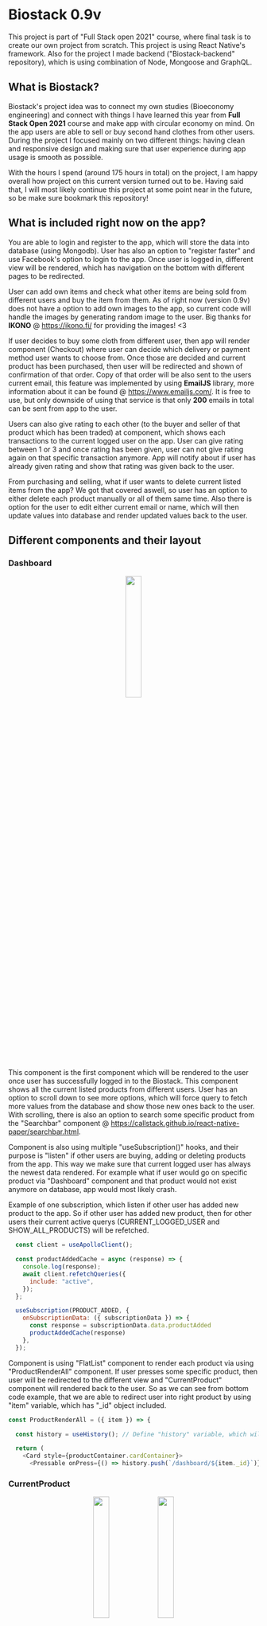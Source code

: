 # Biostack 0.9v


This project is part of "Full Stack open 2021" course, where final task is to create our own project from scratch.  This project is using React Native's framework. Also for the project I made backend ("Biostack-backend" repository), which is using combination of Node, Mongoose and GraphQL.


## What is Biostack?

Biostack's project idea was to connect my own studies (Bioeconomy engineering) and connect with things I have learned this year from **Full Stack Open 2021** course and make app with circular economy on mind. On the app users are able to sell or buy second hand clothes from other users. During the project I focused mainly on two different things: having clean and responsive design and making sure that user experience during app usage is smooth as possible.

With the hours I spend (around 175 hours in total) on the project, I am happy overall how project on this current version turned out to be. Having said that, I will most likely continue this project at some point near in the future, so be make sure bookmark this repository!

## What is included right now on the app?

You are able to login and register to the app, which will store the data into database (using Mongodb). User has also an option to "register faster" and use Facebook's option to login to the app. Once user is logged in, different view will be rendered, which has navigation on the bottom with different pages to be redirected.

User can add own items and check what other items are being sold from different users and buy the item from them. As of right now (version 0.9v) does not have a option to add own
images to the app, so current code will handle the images by generating random image to the user. Big thanks for **IKONO** @ https://ikono.fi/ for providing the images! <3

If user decides to buy some cloth from different user, then app will render component (Checkout) where user can decide which delivery or payment method user wants to choose from. Once those are decided and current product has been purchased, then user will be redirected and shown of confirmation of that order. Copy of that order will be also sent to the users current email, this feature was implemented by using **EmailJS** library, more information about it can be found @ https://www.emailjs.com/. It is free to use, but only downside of using that service is that only **200** emails in total can be sent from app to the user.

Users can also give rating to each other (to the buyer and seller of that product which has been traded) at component, which shows each transactions to the current logged user on the app. User can give rating between 1 or 3 and once rating has been given, user can not give rating again on that specific transaction anymore. App will notify about if user has already given rating and show that rating was given back to the user.

From purchasing and selling, what if user wants to delete current listed items from the app? We got that covered aswell, so user has an option to either delete each product manually or all of them same time. Also there is option for the user to edit either current email or name, which will then update values into database and render updated values back to the user.

## Different components and their layout

### Dashboard

<p align="center">
  <img src="/documentation/images/Dashboard_component.jpg" width=25% height=25%>
</p>

This component is the first component which will be rendered to the user once user has successfully logged in to the Biostack. This component shows all the current listed products from different users. User has an option to scroll down to see more options, which will force query to fetch more values from the database and show those new ones back to the user. With scrolling, there is also an option to search some specific product from the "Searchbar" component @ https://callstack.github.io/react-native-paper/searchbar.html.

Component is also using multiple "useSubscription()" hooks, and their purpose is "listen" if other users are buying, adding or deleting products from the app. This way we make sure that current logged user has always the newest data rendered. For example what if user would go on specific product via "Dashboard" component and that product would not exist anymore on database, app would most likely crash.

Example of one subscription, which listen if other user has added new product to the app. So if other user has added new product, then for other users their current active querys (CURRENT_LOGGED_USER and SHOW_ALL_PRODUCTS) will be refetched.


```javascript
  const client = useApolloClient();

  const productAddedCache = async (response) => {
    console.log(response);
    await client.refetchQueries({
      include: "active",
    });
  };

  useSubscription(PRODUCT_ADDED, {
    onSubscriptionData: ({ subscriptionData }) => {
      const response = subscriptionData.data.productAdded
      productAddedCache(response)
    },
  });
```


Component is using "FlatList" component to render each product via using "ProductRenderAll" component. If user presses some specific product, then user will be redirected to the different view and "CurrentProduct" component will rendered back to the user. So as we can see from bottom code example, that we are able to redirect user into right product by using "item" variable, which has "_id" object included.



```javascript
const ProductRenderAll = ({ item }) => {

  const history = useHistory(); // Define "history" variable, which will execute => "useHistory(...)" function.

  return (
    <Card style={productContainer.cardContainer}>
      <Pressable onPress={() => history.push(`/dashboard/${item._id}`)}>
```


### CurrentProduct

<p align="center">
	<img src="/documentation/images/CurrentProduct_component_one.jpg" width=25% height=25%>
	<img src="/documentation/images/CurrentProduct_component_two.jpg" width=25% height=25%>
</p>

This component will be rendered, if user chooses to go on some specific product. User will see related data to current item (type, size and price) and also seller information that who is selling this current item on the app. Seller's name and rating (does not work at this moment) will be shown back and also avatar. By default avatar will show first letters of firstname and lastname, but if user has registered to the app via using facebook, then app will show it's facebook profile image on the avatar's place.


```javascript
const CurrentUserAvatar = ({ checkUserAvatar, currentUserName }) => {

  if (checkUserAvatar) {
    return (
      <Image style={{ width: 75, height: 75, borderRadius: 75 / 2 }} source={{ uri: checkUserAvatar }} />
    )
  } else {
    return (
      <TextAvatar backgroundColor={styling.colors.Asphalt} textColor={styling.colors.VistaWhite} size={75} type={'circle'}>
        {currentUserName}
      </TextAvatar>
    );
  };
};
```


On each product two different buttons on the bottom will always be shown, so if current logged user is the owner of that specific product, then "EDIT PRODUCT" and "DELETE PRODUCT" buttons will be rendered. Keep in mind that as of right now editing products has not been implemented, but deleting product works. If current logged user is not the owner, then app will render "CHECKOUT" and "BOOKMARK" (bookmarking feature not implemented) buttoks back to the user. Component called "ButtonOptions" handles this logic and here is the small snippet of that component:


```javascript
if (getCurrentProduct.owner._id === currentUserData._id) {
  return (
    <View style={buttonContainer.productButtonContainer}>
      <Pressable style={buttonContainer.productButton}>
        <Text style={buttonContainer.productButtonText}>EDIT PRODUCT</Text>
        <FontAwesome name="edit" size={18} color={styling.colors.VistaWhite} />
      </Pressable>
      <Pressable style={buttonContainer.productButton} onPress={confirmProductDelete}>
        <Text style={buttonContainer.productButtonText}>DELETE PRODUCT</Text>
        <MaterialCommunityIcons name="delete-outline" size={18} color={styling.colors.VistaWhite} />
      </Pressable>
    </View>
  );
} else {
  return (
    <View style={buttonContainer.productButtonContainer}>
      <Pressable style={buttonContainer.productButton} onPress={showModal}>
        <Text style={buttonContainer.productButtonText}>CHECKOUT</Text>
        <Fontisto name="shopping-basket-add" size={18} color={styling.colors.VistaWhite} />
      </Pressable>
      <Pressable style={buttonContainer.productButton}>
        <Text style={buttonContainer.productButtonText}>BOOKMARK</Text>
        <Ionicons name="bookmarks" size={18} color={styling.colors.VistaWhite} />
      </Pressable>
    </View>
  );
};
```


If user decides to buy current product from the app via pressing "CHECKOUT" button, then component "Checkout" (modal) will be rendered back to the user. So basically we are still on "CurrentProduct" route, but "Checkout" component has been rendered on top of earlier component. So idea was that, if user is uncertain of something or wants to go back to "Dashboard" to see other products, then user has just an option to close the modal and go back.

### Checkout

<p align="center">
	<img src="/documentation/images/Checkout_component_one.jpg" width=25% height=25%>
	<img src="/documentation/images/Checkout_component_two.jpg" width=25% height=25%>
</p>

On the "Checkout" component, app will use "Modal" component from https://callstack.github.io/react-native-paper/modal.html, which has all the information related to the chosen product, which user wants to buy from the app. Once user has has chosen all the required options (for shipping and payment), app will show total price of that order and user is now able to buy the item via pressing "BUY AN ITEM" button. Here is the code of the logic, which handles the buying an item and redirecting the user if buying an item is successful:


```javascript
    // These 3x variables are being used/needed, so that app is able to send email
    // confirmation to the buyer if purchasing the item is successful.
    const emailService = Constants.manifest.extra.email_service_id;
    const emailTemplate = Constants.manifest.extra.email_template_id;
    const emailUser = Constants.manifest.extra.email_user_id;

    // When this function is being referenced, then we wil execute "try" section first,
    // if something goes wrong during this section then we will pass into "catch" section.
    try {
      // We will be using "useCreateNewTransaction(...)" hook, which has "submitNewTransaction(...)"
      // function. Once function has been executed, then data will be under "response" variable,
      // which lets us access the query data => "data.createTransaction".
      const response = await submitNewTransaction({ getOrderData });
      const confirmationData = response.data.createTransaction; // Define "confirmationData" variable, which is equal to "response.data.createTransaction".

      // Define "emailOrderConfirmation" variable, which will get access
      // inside of {...} different object values.
      const emailOrderConfirmation = {
        to_name: currentUserData.name,
        to_email: currentUserData.email,
        reply_to: "me@aarnipavlidi.fi",
        orderID: confirmationData._id,
        orderName: confirmationData.productTitle,
        orderSize: confirmationData.productSize,
        orderType: confirmationData.productType,
        orderImage: confirmationData.productImage,
        orderShipping: confirmationData.shippingMethod,
        orderPayment: confirmationData.paymentMethod,
        orderTotal: confirmationData.paymentTotal,
        sellerName: confirmationData.sellerName,
        contactEmail: confirmationData.sellerEmail,
      };
      // If earlier function (submitNewTransaction) is successful, then user will be redirected to the
      // different view and "OrderConfirmation" component will be rendered back to the user, which will
      // show data, which uses "confirmationData" via => "state: { detail: order_data_here }":
      history.push({
        pathname: '/dashboard/order-confirmation',
        state: { detail: confirmationData }
      });
      // Then app will make copy of that order confirmation and send confirmation to the users current
      // email, which will use those 3x different variables which we defined earlier.
      await emailjs.send(emailService, emailTemplate, emailOrderConfirmation, emailUser);
    } catch (error) { // If there are any problems during "try" section, then we will execute "catch" section.
      console.log(error) // Console.log the "error" variable data back to the terminal.
    };
  };
```

### OrderConfirmation

<p align="center">
	<img src="/documentation/images/OrderConfirmation_component.jpg" width=25% height=25%>
</p>

This component will be rendered to the user, after purchasing the item is successful. Component will show all the data regarding that order, which gets the data from previous "history.push" function. Also 2x different buttons will be rendered back, 1) "BUY MORE" button which will redirect user back to home "Dashboard" component and 2) "CONTACT SELLER" button, which will redirect user to this orders own page => "CurrentTransaction" component. There user is able to give rating and contact the seller/buyer.


```javascript
  const location = useLocation(); // Define "location" variable, which will execute => "useLocation(...)" function.
  const history = useHistory(); // Define "history" variable, which will execute => "useHistory(...)" function.

  // Define "getOrderData" variable, which is equal to "location.state.detail". So after user
  // has purchased the product successfully, then that order data goes into "location.state.detail"
  // and user will be redirected to this component (OrderConfirmation), which will show that data back.
  const getOrderData = location.state.detail;
  const orderNumber = `#${getOrderData._id}`;


<View style={buttonContainer.productButtonContainer}>
	<Pressable style={buttonContainer.productButton} onPress={() => history.push('/dashboard')}>
		<Text style={buttonContainer.productButtonText}>BUY MORE</Text>
	</Pressable>
        <Pressable style={buttonContainer.productButton} onPress={() => history.push(`/dashboard/profile/transactions/${getOrderData._id}`)}>
        	<Text style={buttonContainer.productButtonText}>CONTACT SELLER</Text>
        </Pressable>
</View>
```

### CurrentTransaction

<p align="center">
  <img src="/documentation/images/CurrentTransaction_component_one.jpg" width=25% height=25%>
  <img src="/documentation/images/CurrentTransaction_component_two.jpg" width=25% height=25%>
  <img src="/documentation/images/CurrentTransaction_component_giving_rating.jpg" width=25% height=25%>
  <img src="/documentation/images/CurrentTransaction_component_rating_snackbar.jpg" width=25% height=25%>
  <img src="/documentation/images/CurrentTransaction_component_after_giving_rating.jpg" width=25% height=25%>
</p>


Component "CurrentTransaction" will show current transaction based on the "id" value of that transaction. User is able to go specific transaction either from "OrderHistory" component, which shows all of users transactions on the app or after user has bought the item, which the button which lets user to redirect the user to current order. On our "Main" component has the router logic, which renders then this component "CurrentTransaction"


```javascript
<Route exact path="/dashboard/profile/transactions/:transactionID">
	{currentToken ? <CurrentTransaction currentUserData={currentUserData} loading={loading} showSnackBar={showSnackBar} /> : <Redirect to="/" />}
</Route>
```

```javascript
  // Define "useCurrentTransaction(...)" hook, then get access into "getCurrentTransaction"
  // and "loadingTransaction" variables. When user goes into specific transaction, app will
  // execute hook and show current data back into "getCurrentTransaction" variable. If the
  // data is loading, which means "loadingTransaction" is === "true", then component will
  // render back "loading spinner" untill data has been completely loaded.
  const { getCurrentTransaction, loadingTransaction } = useCurrentTransaction();

```

And the hook which this component is using, will be using "useParams()" function, so after user is pressing on specific transaction then the router will know that this "id" value is this, which lets execute query with right variable and render back the data to the user.


```javascript
// This project has been commented by Aarni Pavlidi, if you have any questions or suggestions with the code,
// then please contact me by sending email at me@aarnipavlidi.fi <3

import React from 'react'; // Import "react" library's content for this hooks usage.
import { useParams } from 'react-router-native'; // Import following components from "react-router-native" library's content for this component usage.
import { useQuery } from '@apollo/client'; // Import following functions from "@apollo/client" library for this hook usage.
import { SHOW_CURRENT_TRANSACTION } from '../graphql/queries'; // Import following queries from "queries.js" file for this hook usage.

const useCurrentTransaction = () => {

  const { transactionID } = useParams();

  const { loading, error, data } = useQuery(SHOW_CURRENT_TRANSACTION, {
    fetchPolicy: 'cache-and-network',
    variables: {
      getTransactionID: transactionID
    },
  });

  // Return variables inside of {...} to be used with this hook.
  return {
    getCurrentTransaction: data?.showCurrentTransaction,
    loadingTransaction: loading,
  };
};

// Export "useCurrentTransaction" hook, so other components like "App.js" are able to use this hooks's content.
export default useCurrentTransaction;
```


When user is at current transaction view, then user has an option to give rating to the user (to both product buyer and seller). User can give rating only once and from values between 1 or 3. Once rating has been given successfully to the user, then app will render "Snackbar" component, which will notify that rating has been given. After that if user comes back to that current transaction, then user won't be able to give rating again and app will render the rating which was given earlier.


```javascript
  // Define "useCurrentTransaction(...)" hook, then get access into "getCurrentTransaction"
  // and "loadingTransaction" variables. When user goes into specific transaction, app will
  // execute hook and show current data back into "getCurrentTransaction" variable. If the
  // data is loading, which means "loadingTransaction" is === "true", then component will
  // render back "loading spinner" untill data has been completely loaded.
  const { getCurrentTransaction, loadingTransaction } = useCurrentTransaction();

  // Define "useCreateNewRating()" hook, then get access into "submitNewRating" function
  // and "loadingRating" variable. When user wants to give rating to the current transaction
  // buyer/seller, then component will execute "submitNewRating" function. When executing
  // function, we will be using 3x different parameters, "getCurrentTransaction._id",
  // "currentRating.value" and "getCurrentTransaction.type".
  const [submitNewRating, { loadingRating }] = useCreateNewRating(); // Define "submitNewRating" variable from => "useCreateNewRating(...)" hook.

  // Define "currentRating" into state, which will get in default two (2) object values
  // => "status" === "false" and "value" == "null". If we want to change "currentRating"
  // state, we will be using "setCurrentRating" function.
  const [currentRating, setCurrentRating] = useState({ status: false, value: null });

  const [visible, setVisible] = useState(false);
  const showModal = () => setVisible(true);
  const hideModal = () => setVisible(false);

  // Define "submitRating" variable which will execute everything inside of {...} when
  // being referenced. Function executes "submitNewRating" function with given parameter
  // values and once the function returns data, we will be using that data into rendering
  // "Snackbar" component via using "showSnackBar" function, which will notify user of
  // giving successful rating value to the products buyer/seller.
  const submitRating = async () => {
    try { // We will try execute first "try" section, if there are any problems then we will execute "catch" section.
      const { data } = await submitNewRating(getCurrentTransaction._id, currentRating.value, getCurrentTransaction.type);
      showSnackBar(data.giveRatingUser.response); // Execute "showSnackBar" function, with given parameter value.
    } catch (error) { // If there any problems during executing the function then we will do "catch" section.
      console.log(error.message) // Console.log "error.message" variable back to the terminal.
    };
  };

  // Define "confirmSubmitRating" function, which will execute everything inside of {...}, when being referenced.
  // So when user has chosen the given rating value (1, 2 or 3) and user pressed the "submit" button, then user
  // will asked to confirm of giving the rating. Once user has decided to confirm, then we will execute the
  // "submitRating" function and execute the "submitNewRating" function (hook).
  const confirmSubmitRating = () => {
    Alert.alert(
      "Biostack",
      `You are giving rating value of ${currentRating.value} to the user. Are you sure and want to proceed?`,
      [
        {
          text: "CANCEL",
          style: "cancel"
        },
        {
          text: "OK",
          onPress: () => submitRating(),
        }
      ]
    )
  };
```	  

### OrderHistory

<p align="center">
  <img src="/documentation/images/OrderHistory_component.jpg" width=25% height=25%>
</p>


This component shows to the user all of the transactions, which have been made by the user. Any purchases or selling clothes will be shown at this component. Component shows 4x different
things on each row, which are transaction date, product type, product size and the payment total of that transaction. Then user has an option to check more data on each transaction by
pressing the button ("chevron-right" icon) on the end. Pressing the button will redirect user on that pressed transaction and render "CurrentTransaction" component back.


```javascript
const UserOrders = ({ item }) => {

  const history = useHistory(); // Define "history" variable, which will execute => "useHistory(...)" function.

  return (
    <View>
      <DataTable.Row>
        <DataTable.Cell>{item.date}</DataTable.Cell>
        <DataTable.Cell numeric={true}>
          <ItemTypeCheck currentItemType={item.productType} />
          <ItemSizeCheck currentItemSize={item.productSize} />
        </DataTable.Cell>
        <DataTable.Cell style={{ justifyContent: 'center' }}>{item.type}</DataTable.Cell>
        <DataTable.Cell numeric={true}>{item.paymentTotal} €</DataTable.Cell>
        <DataTable.Cell style={{ justifyContent: 'center' }} onPress={() => history.push(`/dashboard/profile/transactions/${item._id}`)}>
          <Entypo name="chevron-right" size={20} color={styling.colors.Asphalt} />
        </DataTable.Cell>
      </DataTable.Row>
    </View>
  );
};
```

### NewProduct

<p align="center">
  <img src="/documentation/images/NewProduct_component.jpg" width=25% height=25%>
</p>


This component will be rendered, when user is pressing the "New item" button on the "NavigationBottom" component. Once user has been redirected, then user has an option to add new product
to the app. User will be asked to fill required input fields (type, size, title, description and price). If these fields are not filled, then user won't be able to submit new product to the
app. We are using "Formik" and "Yup" library's combination to execute validation into those input fields.


```javascript
// Define "initialValues" variable, which will get inside of {...}
// objects values as default (''). Which means, if user wants to
// submit form without changing any input fields, these objects
// will get those default values and passed to database. But
// because we have validation setupped, that won't be possible! :)
const initialValues = {
  productTitle: '',
  productDescription: '',
  productSize: '',
  productPrice: '',
};

// Define "createProductFormValidationSchema" variable, which will execute
// validation via "yup" variable, when user wants to create new product to
// the app. If some of the input fields don't match with required condition,
// then function will return "error message" under of that current input field.
const createProductFormValidationSchema = yup.object().shape({
  productTitle: yup
    .string()
    .min(5, 'Title has to be minimum of 5 characters.')
    .max(25, 'Title can be only maximum of 25 characters.')
    .required('Title for your item is required.'),
  productDescription: yup
    .string()
    .min(5, 'Description has to be minimum of 5 characters.')
    .max(100, 'Description can be only maximum of 100 characters.')
    .required('Description for your item is required.'),
  productPrice: yup
    .string()
    .matches(/^[0-9]+$/, 'Only rounded numbers can be used on pricing the item.')
    .max(3, 'Price can be only maximum of 3 characters.')
    .required('Price for your product is required.'),
});
```

Also on the button, which lets the user submit the product on the app has "text" based on the current state and also button has "props" value called "disabled", which has default value "true"
which gets the value from "preventSubmit" variable. If condition are met, which means products type and size has been chosen then the variable is equal to "false" and user is able to press
the button and submit data into database.


```javascript
// Define "preventSubmit" variable, which will be equal to either "false" or
// "true" value. Variable idea is to prevent the user press "Create an item"
// button, if the user has not chosen "item type" or "size" option. So once
// user has chosen both options, then "preventSubmit" will be equal to "false" value,
// which means button will be "pressable" to the user.
const preventSubmit = currentItemType && currentItemSize ? false : true;

// Define "buttonText" variable, which will execute everything inside of {...},
// and return text into button => based on if user has selected both payment
// and delivery option or not. If user (by default) has not chosen any option
// values, then function will return "Choose shipping & payment" text and
// otherwise will return "Buy an item" text.
const buttonText = () => {
  if (currentItemType && currentItemSize) {
    return (
      <Text style={{ color: styling.colors.VistaWhite, fontFamily: styling.fonts.buttonContent, fontSize: 12 }}>Create an item</Text>
    )
  } else {
    return (
      <Text style={{ color: styling.colors.VistaWhite, fontFamily: styling.fonts.buttonContent, fontSize: 12 }}>Choose item type & size</Text>
    )
  };
};
```


Once user has submitted the new product into database, then user will be redirected into that products view, which means "CurrentProduct" component will be rendered. In order to be able
submit the item into backend, we have defined "useCreateNewProduct()" hook and we get access into "submitNewProduct" function.


```javascript
// Define "useCreateNewProduct(...)" hook and get access into "submitNewProduct" function and
// "loading" variable. With function "submitNewProduct" we are able to save the users new
// product into database with given parameter values. When function has been executed and
// data is "loading" then the button, which user earlier pressed will get "loading spinner"
// untill query has been finished. After that user will be redirected into added product
// own view => "CurrentProduct" component will be rendered.
const [submitNewProduct, { loading }] = useCreateNewProduct(); // Define "submitNewProduct" variable from => "useCreateNewProduct(...)" hook.
const history = useHistory(); // Define "history" variable, which will execute => "useHistory(...)" function.

// Define variable "onSubmit", which will execute everything inside of {...},
// when function is being referenced. When user is trying to add new product
// to the app, function will try execute mutation via "submitNewProduct(...)"
// function and if adding new item failed (error) then we will let the user
// know about it via "Alert" component and render "error" variable message.
const onSubmit = async (values) => {

  const { productTitle, productDescription, productPrice } = values; // Define variables inside of {...}, which are equal to "values" variable.

  const owner = currentUserData._id; // Define variable "owner", which is equal to "currentUserData._id" variable.
  const productType = value; // Define variable "productType", which is equal to "value" variable.
  const productImageValue = value === 'sweater'
    ? Math.floor((Math.random() * 6) + 1)
    : Math.floor((Math.random() * 4) + 1);

  const productSize = currentSize; // Define variable "productSize", which is equal to "currentSize" variable.

  try {
    const response = await submitNewProduct({ productTitle, productDescription, productSize, productPrice, productType, productImageValue, owner })
    history.push(`/dashboard/${response.data.createProduct._id}`); // Redirect user to "/dashboard" after adding new product successfully.
  } catch (error) { // If there is a problem at "try" section, then "Alert" component will be rendered.
    Alert.alert(
      "Biostack",
      `${error}`,
      [
        {
          text: "BACK",
          style: "cancel"
        },
      ]
    );
  };
};
```


### EditAccount

<p align="center">
  <img src="/documentation/images/EditAccount_component.jpg" width=25% height=25%>
  <img src="/documentation/images/EditAccount_component_before_edit.jpg" width=25% height=25%>
  <img src="/documentation/images/EditAccount_component_after_edit.jpg" width=25% height=25%>
  <img src="/documentation/images/EditAccount_component_delete_products_snackbar.jpg" width=25% height=25%>
</p>

On this component user is able to delete his own account from the app, delete all listed products or edit current name/email values into new ones. On all of these functions app will also render
"Snackbar" component after successful execution. Here is the small snippet of code, where user if confirms the account deletion then we will execute the function (provided by the hook) and then
user will be redirected back to the "LoginScreen" after deleting the acccount has been successful.


```javascript
// Define "useDeleteUser()" hook and get access into "deleteUserFromDatabase" function and
// "loadingDeleteUser" variable. When user wants to delete his account from the app, then
// "deleteUserFromDatabase" function will be executed and while the data is "loading", which
// means "loadingDeleteUser" is equal to "true" => "loading spinner" will be rendered on the
// submit button untill function has been finished and then user will be redirected back into
// "loginScreen" component.
const [deleteUserFromDatabase, { loadingDeleteUser }] = useDeleteUser(); // Define "deleteUserFromDatabase" variable from => "useDeleteUser(...)" hook.

const client = useApolloClient(); // Define "client" variable, which is equal to "useApolloClient(...)" function.
const authStorage = useAuthStorage(); // Define "authStorage" variable, which is equal to "useAuthStorage(...)" function.

// Define "removeUserToken" function, which will execute everything inside of {...},
// so if user wants to delete his account and confirms deletion via "Alert" method,
// then this function will be executed. If account deletion is successful, then
// user will be redirected back to login screen and else if there is a problem
// with deletion then "error.message" variable will be returned back to the user.
const removeUserToken = async () => {
  try { // First we will execute "try" section, if there will be a problem => "catch" section.
    const response = await deleteUserFromDatabase(currentUserData._id);
    await authStorage.removeAccessToken(); // Remove token value from "authStorage" after account deletion.
    //client.resetStore(); // Clear mutation from "active" and refetch all other active queries again.
    // App was getting errors after account deletion and changing "resetStore()" into
    // "clearStore()" function solved the issue. Need to find out later what caused
    // the original problem when deleting account and going back to login screen.
    client.clearStore(); // Does same thing as upper function "client.resetStore()", but won't refetch all other active queries again.
    setCurrentToken(null); // Change "currentToken" variable state into original value => "null".
    showSnackBar(response.deleteUser.response);
  } catch (error) {
    console.log(error.message); // Console.log "error.message" variable data back to the user.
  }
};

// Define "confirmUserDelete" function, which will execute everything inside of
// {...}, so if user presses button to delete his/her account => "Alert" component
// will be rendered back to the user and user has to confirm that he/she wants to
// delete account from database. If user chooses to confirm, then "removeUserToken()"
// function will be executed and app will try delete account from the database.
const confirmUserDelete = () => {
  Alert.alert(
    "Biostack",
    "Are you sure you want to delete your account from the app?",
    [
      {
        text: "CANCEL",
        onPress: () => console.log('User has cancelled account deletion process!'),
        style: "cancel"
      },
      {
        text: "OK",
        onPress: () => removeUserToken(),
      }
    ]
  )
};
```

Other functions (deleting products and updating user values) have the same logic behind, first we confirm that user wants to really delete account/products or update values and once that
has been confirmed, we will execute function provided by the hook and then render the "loading spinner" untill that function has been finished. Then once function has been executed
successfully, app will render "Snackbar" and notify the user that function has been executed successfully.
